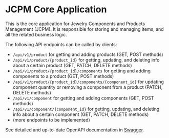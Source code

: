 # JCPM Core Application

This is the core application for Jewelry Components and Products Management (JCPM).
It is responsible for storing and managing items, and all the related business logic.

The following API endpoints can be called by clients:
* ```/api/v1/product``` for getting and adding products (GET, POST methods)
* ```/api/v1/product/{product_id}``` for getting, updating, and deleting info about
  a certain product (GET, PATCH, DELETE methods)
* ```/api/v1/product/{product_id}/components``` for getting and adding components to a product (GET, POST methods)
* ```/api/v1/product/{product_id}/components/{component_id}``` for updating component quantity or
  removing a component from a product (PATCH, DELETE methods)
* ```/api/v1/component``` for getting and adding components (GET, POST methods)
* ```/api/v1/component/{component_id}``` for getting, updating, and deleting info about
  a certain component (GET, PATCH, DELETE methods)
* (more endpoints to be implemented)

See detailed and up-to-date OpenAPI documentation in [Swagger](http://localhost:8080/api/v1/docs/swagger.html).
